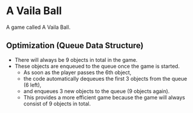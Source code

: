 # A Vaila Ball
A game called A Vaila Ball.

Optimization (Queue Data Structure)
----------------
- There will always be 9 objects in total in the game.
- These objects are enqueued to the queue once the game is started.
	 - As soon as the player passes the 6th object,
	 - the code automatically dequeues the first 3 objects from the queue (6 left),
	 - and enqueues 3 new objects to the queue (9 objects again).
	 - This provides a more efficient game because the game will always consist of 9 objects in total.
   
